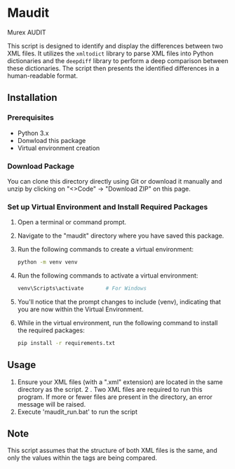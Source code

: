 # Maudit
Murex AUDIT

This script is designed to identify and display the differences between two XML files. It utilizes the `xmltodict` library to parse XML files into Python dictionaries and the `deepdiff` library to perform a deep comparison between these dictionaries. The script then presents the identified differences in a human-readable format.


## Installation

### Prerequisites
- Python 3.x
- Donwload this package
- Virtual environment creation

### Download Package
You can clone this directory directly using Git or download it manually and unzip by clicking on "<>Code" -> "Download ZIP" on this page.

### Set up Virtual Environment and Install Required Packages
1. Open a terminal or command prompt.
2. Navigate to the "maudit" directory where you have saved this package.
3. Run the following commands to create a virtual environment:
   ```bash
   python -m venv venv
4. Run the following commands to activate a virtual environment:
   ```bash
   venv\Scripts\activate       # For Windows
5. You'll notice that the prompt changes to include (venv), indicating that you are now within the Virtual Environment.
5. While in the virtual environment, run the following command to install the required packages:

   ```bash
   pip install -r requirements.txt
## Usage
1. Ensure your XML files (with a ".xml" extension) are located in the same directory as the script.
2 . Two XML files are required to run this program. If more or fewer files are present in the directory, an error message will be raised.
3. Execute 'maudit_run.bat' to run the script

## Note
This script assumes that the structure of both XML files is the same, and only the values within the tags are being compared.
